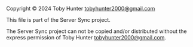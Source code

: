 Copyright © 2024 Toby Hunter tobyhunter2000@gmail.com

This file is part of the Server Sync project.

The Server Sync project can not be copied and/or distributed without the express
permission of Toby Hunter tobyhunter2000@gmail.com.
